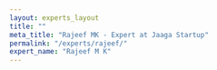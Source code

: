 ```yaml
---
layout: experts_layout
title: ""
meta_title: "Rajeef MK - Expert at Jaaga Startup"
permalink: "/experts/rajeef/"
expert_name: "Rajeef M K"
---
```


